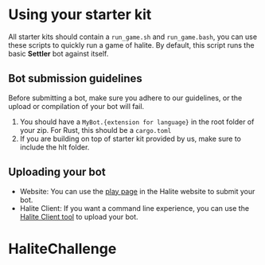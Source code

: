 # Using your starter kit

All starter kits should contain a `run_game.sh` and `run_game.bash`, you can use these scripts to quickly run a game of halite. By default, this script runs the basic __Settler__ bot against itself.

## Bot submission guidelines

Before submitting a bot, make sure you adhere to our guidelines, or the upload or compilation of your bot will fail.

1. You should have a `MyBot.{extension for language}` in the root folder of your zip. For Rust, this should be a `cargo.toml`
2. If you are building on top of starter kit provided by us, make sure to include the hlt folder.

## Uploading your bot

* Website: You can use the [play page](https://halite.io/play-programming-challenge) in the Halite website to submit your bot.
* Halite Client: If you want a command line experience, you can use the [Halite Client tool](https://halite.io/learn-programming-challenge/halite-cli-and-tools/halite-client-tools) to upload your bot.

# HaliteChallenge
